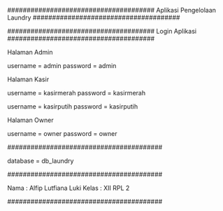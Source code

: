 ######################################
Aplikasi Pengelolaan Laundry
######################################

######################################
Login Aplikasi
######################################

Halaman Admin
>>>>>>>>>>>>>
username = admin
password = admin

Halaman Kasir
>>>>>>>>>>>>>
username = kasirmerah
password = kasirmerah

username = kasirputih
password = kasirputih

Halaman Owner
>>>>>>>>>>>>>
username = owner
password = owner

########################################

database = db_laundry

########################################

Nama : Alfip Lutfiana Luki
Kelas : XII RPL 2

########################################
